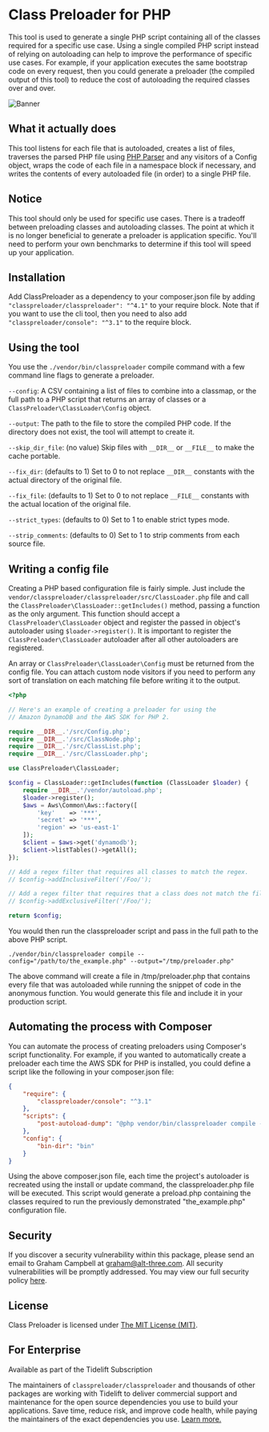 Class Preloader for PHP
=======================

This tool is used to generate a single PHP script containing all of the classes
required for a specific use case. Using a single compiled PHP script instead of relying on autoloading can help to improve the performance of specific use cases. For example, if your application executes the same bootstrap code on every request, then you could generate a preloader (the compiled output of this tool) to reduce the cost of autoloading the required classes over and over.

![Banner](https://user-images.githubusercontent.com/2829600/71563674-7467c580-2a8b-11ea-8776-4bb143a03e47.png)


What it actually does
---------------------

This tool listens for each file that is autoloaded, creates a list of files, traverses the parsed PHP file using [PHP Parser](https://github.com/nikic/PHP-Parser) and any visitors of a Config object, wraps the code of each file in a namespace block if necessary, and writes the contents of every autoloaded file (in order) to a single PHP file.

Notice
------

This tool should only be used for specific use cases. There is a tradeoff between preloading classes and autoloading classes. The point at which it is no longer beneficial to generate a preloader is application specific. You'll need to perform your own benchmarks to determine if this tool will speed up your application.

Installation
------------

Add ClassPreloader as a dependency to your composer.json file by adding `"classpreloader/classpreloader": "^4.1"` to your require block. Note that if you want to use the cli tool, then you need to also add `"classpreloader/console": "^3.1"` to the require block.

Using the tool
--------------

You use the `./vendor/bin/classpreloader` compile command with a few command line flags to generate a preloader.

`--config`: A CSV containing a list of files to combine into a classmap, or the full path to a PHP script that returns an array of classes or a `ClassPreloader\ClassLoader\Config` object.

`--output`: The path to the file to store the compiled PHP code. If the directory does not exist, the tool will attempt to create it.

`--skip_dir_file`: (no value) Skip files with `__DIR__` or `__FILE__` to make the cache portable.

`--fix_dir`: (defaults to 1) Set to 0 to not replace `__DIR__` constants with the actual directory of the original file.

`--fix_file`: (defaults to 1) Set to 0 to not replace `__FILE__` constants with the actual location of the original file.

`--strict_types`: (defaults to 0) Set to 1 to enable strict types mode.

`--strip_comments`: (defaults to 0) Set to 1 to strip comments from each source file.

Writing a config file
---------------------

Creating a PHP based configuration file is fairly simple. Just include the `vendor/classpreloader/classpreloader/src/ClassLoader.php` file and call the `ClassPreloader\ClassLoader::getIncludes()` method, passing a function as the only  argument. This function should accept a `ClassPreloader\ClassLoader` object and register the passed in object's autoloader using `$loader->register()`. It is important to register the `ClassPreloader\ClassLoader` autoloader after all other autoloaders are registered.

An array or `ClassPreloader\ClassLoader\Config` must be returned from the config file. You can attach custom node visitors if you need to perform any sort of translation on each matching file before writing it to the output.

```php
<?php

// Here's an example of creating a preloader for using the
// Amazon DynamoDB and the AWS SDK for PHP 2.

require __DIR__.'/src/Config.php';
require __DIR__.'/src/ClassNode.php';
require __DIR__.'/src/ClassList.php';
require __DIR__.'/src/ClassLoader.php';

use ClassPreloader\ClassLoader;

$config = ClassLoader::getIncludes(function (ClassLoader $loader) {
    require __DIR__.'/vendor/autoload.php';
    $loader->register();
    $aws = Aws\Common\Aws::factory([
        'key'    => '***',
        'secret' => '***',
        'region' => 'us-east-1'
    ]);
    $client = $aws->get('dynamodb');
    $client->listTables()->getAll();
});

// Add a regex filter that requires all classes to match the regex.
// $config->addInclusiveFilter('/Foo/');

// Add a regex filter that requires that a class does not match the filter.
// $config->addExclusiveFilter('/Foo/');

return $config;
```

You would then run the classpreloader script and pass in the full path to the above PHP script.

`./vendor/bin/classpreloader compile --config="/path/to/the_example.php" --output="/tmp/preloader.php"`

The above command will create a file in /tmp/preloader.php that contains every file that was autoloaded while running the snippet of code in the anonymous function. You would generate this file and include it in your production script.

Automating the process with Composer
------------------------------------

You can automate the process of creating preloaders using Composer's script functionality. For example, if you wanted to automatically create a preloader each time the AWS SDK for PHP is installed, you could define a script like the following in your composer.json file:

```json
{
    "require": {
        "classpreloader/console": "^3.1"
    },
    "scripts": {
        "post-autoload-dump": "@php vendor/bin/classpreloader compile --config=/path/to/the_example.php --output=/path/to/preload.php"
    },
    "config": {
        "bin-dir": "bin"
    }
}
```

Using the above composer.json file, each time the project's autoloader is recreated using the install or update command, the classpreloader.php file will be executed. This script would generate a preload.php containing the classes required to run the previously demonstrated "the_example.php" configuration file.

Security
--------

If you discover a security vulnerability within this package, please send an email to Graham Campbell at graham@alt-three.com. All security vulnerabilities will be promptly addressed. You may view our full security policy [here](https://github.com/ClassPreloader/ClassPreloader/security/policy).

License
-------

Class Preloader is licensed under [The MIT License (MIT)](LICENSE).

For Enterprise
--------------

Available as part of the Tidelift Subscription

The maintainers of `classpreloader/classpreloader` and thousands of other packages are working with Tidelift to deliver commercial support and maintenance for the open source dependencies you use to build your applications. Save time, reduce risk, and improve code health, while paying the maintainers of the exact dependencies you use. [Learn more.](https://tidelift.com/subscription/pkg/packagist-classpreloader-classpreloader?utm_source=packagist-classpreloader-classpreloader&utm_medium=referral&utm_campaign=enterprise&utm_term=repo)

